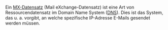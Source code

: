 Ein
[MX-Datensatz](./a-record-and-mx-record-how-does-it-work.md)
(Mail eXchange-Datensatz) ist eine Art von Ressourcendatensatz im Domain
Name System
([DNS](http://www.copernica.com/de/uber-uns/news/was-sind-dns-daten "DNS")).
Dies ist das System, das u. a. vorgibt, an welche spezifische IP-Adresse
E-Mails gesendet werden müssen.

